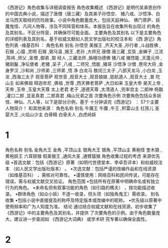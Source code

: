 《西游记》角色收集与详细调查报告
角色收集概述
《西游记》是明代吴承恩创作的中国古典小说，描述了唐僧（唐三藏）及其弟子孙悟空、
猪八戒、沙悟净、白龙马西天取经的历险故事。小说中角色数量庞大，包括天庭神仙、
佛门菩萨、妖魔鬼怪、凡间人物等，涉及不同阵营和体系。本报告旨在收集所有出现过
的角色及其别名，不区分阵营，并确保尽可能全面。
主要角色及其别名
以下是主要角色的详细列表及其别名，基于权威文献如人民文学出版社的校注本和 《西
游记》角色列表 -维基百科 ：
角色名称 别名
孙悟空 美猴王 ,齐天大圣 ,孙行者 ,斗战胜佛 ,石猴 ,心猿 ,灵明
石猴 ,弼马温 ,猴王 ,老孙 ,大师兄
唐僧 唐三藏 ,玄奘 ,金蝉子 ,江流 ,陈袆 ,师父 ,圣僧 ,御弟 ,取
经人 ,三藏法师 ,旃檀功德佛
猪八戒 猪悟能 ,天蓬元帅 ,猪刚鬣 ,净坛使者 ,老猪 ,呆子 ,八戒 ,
二师兄 ,悟能 ,猪哥
沙悟净 沙僧 ,卷帘大将 ,金身罗汉 ,沙和尚 ,沙师弟 ,三师弟 ,悟
净
白龙马 敖闰三太子 ,八部天龙马 ,小白龙 ,玉龙 ,西海三太子
观音菩萨 观世音 ,观音大士 ,观音娘娘 ,慈航道人 ,观音大士 ,普
陀山主
如来佛祖 释迦牟尼 ,佛祖 ,世尊 ,西天佛老菩萨 ,大日如来
玉皇大帝 昊天上帝 ,天帝 ,玉帝 ,玉皇大天尊
太上老君 老子 ,道德天尊 ,太清道人 ,兜率宫主
二郎神 杨戬 ,灌口二郎 ,显圣真君 ,二郎真君 ,梅山兄弟之首
次要角色示例
次要角色包括众多妖怪、神仙、凡人等，以下是部分示例，基于 十分钟读完《西游记》 ：
57个主要人物简介！ 和其他来源：
角色名称 别名
牛魔王 牛魔 ,牛王 ,积雷山主
红孩儿 圣婴大王 ,火焰山少主
白骨精 白骨夫人 ,白虎岭妖
# 1

角色名称 别名
金角大王 金角 ,平顶山主
银角大王 银角 ,平顶山主
黄袍怪 奎木狼 ,黄袍妖王
六耳猕猴 假美猴王 ,通风大圣 ,通臂猿猴
角色收集过程的考虑
来源优先级
•首选文献：包括《西游记》原著（如明代世德堂本、李卓吾评本）和权威校注本
（如人民文学出版社版本） 。
•次选文献：包括严谨的改编作品和在线资源（如维基百科） ，需核对可靠性。
•谨慎使用：网络百科和民间传说，可能存在错误，需与权威文献交叉验证。
角色范围
•包括所有在原著中明确命名或有独立行为的角色。
•未命名但有叙事功能的角色（如引路的樵夫） ，按功能描述收录。
•群体角色（如众小妖）不逐一收录，但头领（如独角鬼王）需收录。
别名收集
•包括小说中直接提及的称呼及特定版本或改编中的昵称。
•优先级以原著中使用频率和广为人知度为准。
结论
通过结合权威文献和在线资源，初步收集了《西游记》中的主要角色及其别名，并提供
了次要角色的示例。由于角色数量庞大，建议进一步查阅如 《西游记大词典》 或学术研
究专著以确保全面性。
# 2

